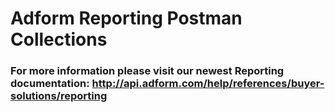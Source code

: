 # Adform Reporting Postman Collections
### For more information please visit our newest Reporting documentation: http://api.adform.com/help/references/buyer-solutions/reporting